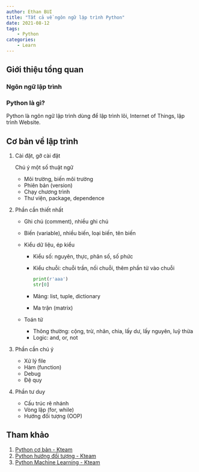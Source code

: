 ```yaml
---
author: Ethan BUI
title: "Tất cả về ngôn ngữ lập trình Python"
date: 2021-08-12
tags:
    - Python
categories:
    - Learn
---
```


## Giới thiệu tổng quan

### Ngôn ngữ lập trình

### Python là gì?

Python là ngôn ngữ lập trình dùng để lập trình lõi, Internet of Things, lập trình Website.

## Cơ bản về lập trình

1. Cài đặt, gỡ cài đặt

    Chú ý một số thuật ngữ
    * Môi trường, biến môi trường
    * Phiên bản (version)
    * Chạy chương trình
    * Thư viện, package, dependence
  
2. Phần cần thiết nhất

   * Ghi chú (comment), nhiều ghi chú
   * Biến (variable), nhiều biến, loại biến, tên biến
   * Kiểu dữ liệu, ép kiểu

     - Kiểu số: nguyên, thực, phân số, số phức
     - Kiểu chuỗi: chuỗi trần, nối chuỗi, thêm phần tử vào chuỗi

        ```python
        print(r'aaa')
        str[0]
        ```

     - Mảng: list, tuple, dictionary
     - Ma trận (matrix)

   * Toán tử

     - Thông thường: cộng, trừ, nhân, chia, lấy dư, lấy nguyên, luỹ thừa
     - Logic: and, or, not

3. Phần cần chú ý

   * Xử lý file
   * Hàm (function)
   * Debug
   * Đệ quy

4. Phần tư duy
   
   * Cấu trúc rẽ nhánh
   * Vòng lặp (for, while)
   * Hướng đối tượng (OOP)

## Tham khảo

1. [Python cơ bản - Kteam](https://www.youtube.com/playlist?list=PL33lvabfss1xczCv2BA0SaNJHu_VXsFtg)
2. [Python hướng đối tượng - Kteam](https://www.youtube.com/playlist?list=PL33lvabfss1wez4satmqv2q-AjOi91h6M)
3. [Python Machine Learning - Kteam](https://www.youtube.com/playlist?list=PL33lvabfss1zLDVHXW_YUJxhxBFap-vm_)